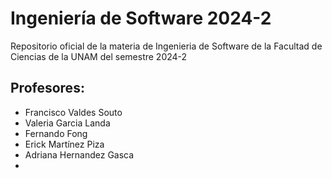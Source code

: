 # Ingeniería de Software 2024-2
Repositorio oficial de la materia de Ingenieria de Software de la Facultad de Ciencias de la UNAM del semestre 2024-2

## Profesores:

- Francisco Valdes Souto
- Valeria Garcia Landa
- Fernando Fong
- Erick Martínez Piza
- Adriana Hernandez Gasca
- 

